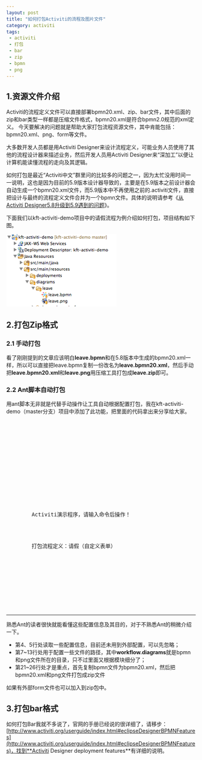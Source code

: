 ```yaml
---
layout: post
title: "如何打包Activiti的流程及图片文件"
category: activiti 
tags: 
 - activiti
 - 打包
 - bar
 - zip
 - bpmn
 - png
---
```


## 1.资源文件介绍
Activiti的流程定义文件可以直接部署bpmn20.xml、zip、bar文件，其中后面的zip和bar类型一样都是压缩文件格式，bpmn20.xml是符合bpmn2.0规范的xml定义。
今天要解决的问题就是帮助大家打包流程资源文件，其中肯能包括：bpmn20.xml、png、form等文件。

大多数开发人员都是用Activiti Designer来设计流程定义，可能业务人员使用了其他的流程设计器来描述业务，然后开发人员用Activiti Designer来“深加工”以便让计算机能读懂流程的走向及其逻辑。

如何打包是最近“Activiti中文”群里问的比较多的问题之一，因为太忙没用时间一一说明，这也是因为目前的5.9版本设计器导致的，主要是在5.9版本之前设计器会自动生成一个bpmn20.xml文件，而5.9版本中不再使用之前的.activiti文件，直接把设计与最终的流程定义文件合并为一个bpmn文件。具体的说明请参考《[从Activiti Designer5.8升级到5.9遇到的问题](/activiti/2012/05/01/activiti-designer-5.8-to-5.9.html)》。

下面我们以kft-activiti-demo项目中的请假流程为例介绍如何打包，项目结构如下图。

![kft-activiti-demo中的流程定义目录](/files/2012/07/kft-activiti-demo-leave-process.png "kft-activiti-demo中的流程定义目录")

## 2.打包Zip格式

### 2.1 手动打包

看了刚刚提到的文章应该明白**leave.bpmn**和在5.8版本中生成的bpmn20.xml一样，所以可以直接把leave.bpmn复制一份改名为**leave.bpmn20.xml**，然后手动把**leave.bpmn20.xml**和**leave.png**用压缩工具打包成**leave.zip**即可。

### 2.2 Ant脚本自动打包

用ant脚本无非就是代替手动操作让工具自动根据配置打包，我在kft-activiti-demo（master分支）项目中添加了此功能，把里面的代码拿出来分享给大家。

<pre class="brush:xml">
<?xml version="1.0" encoding="UTF-8"?>
<project name="kft-activiti-demo" default="welcome">
	<!-- properties from files -->
	<property file="${user.home}/.kafeitu/build.properties" />
	<property file="build.properties" />

	<!-- properties from key value -->
	<property name="workflow.diagrams" value="src/main/resources/diagrams" />
	<property name="workflow.deployments" value="src/main/resources/deployments" />

	<!-- 流程定义：每个模块的路径 -->
	<property name="wd.leave" value="${workflow.diagrams}/leave" />

	<!-- 显示欢迎信息以及操作提示 -->
	<target name="welcome">
		<echo>Activiti演示程序，请输入命令后操作！</echo>
	</target>

	<!-- 请假流程定义打包 -->
	<target name="workflow.package.leave">
		<echo>打包流程定义：请假（自定义表单）</echo>
		<copy file="${wd.leave}/leave.bpmn" tofile="${wd.leave}/leave.bpmn20.xml" />
		<zip destfile="${workflow.deployments}/leave.zip" basedir="${wd.leave}" update="true" includes="*.xml,*.png" />
		<delete file="${wd.leave}/leave.bpmn20.xml" />
	</target>

	<!-- 流程定义打包 -->
	<target name="workflow.package.all" depends="workflow.package.leave">
	</target>
</project>

</pre>

----
熟悉Ant的读者很快就能看懂这些配置信息及其目的，对于不熟悉Ant的稍微介绍一下。

* 第4、5行处读取一些配置信息，目前还未用到外部配置，可以先忽略；
* 第7~13行处用于配置一些文件的路径，其中**workflow.diagrams**就是bpmn和png文件所在的目录，只不过里面又根据模块细分了；
* 第21~26行处才是重点，首先复制bpmn文件为bpmn20.xml，然后把bpmn20.xml和png文件打包成zip文件

如果有外部form文件也可以加入到zip包中。


## 3.打包bar格式
如何打包Bar我就不多说了，官网的手册已经说的很详细了，请移步：[http://www.activiti.org/userguide/index.html#eclipseDesignerBPMNFeatures](http://www.activiti.org/userguide/index.html#eclipseDesignerBPMNFeatures)，找到**Activiti Designer deployment features**有详细的说明。
